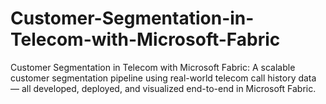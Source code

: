 # Customer-Segmentation-in-Telecom-with-Microsoft-Fabric
Customer Segmentation in Telecom with Microsoft Fabric: A scalable customer segmentation pipeline using real-world telecom call history data — all developed, deployed, and visualized end-to-end in Microsoft Fabric.

